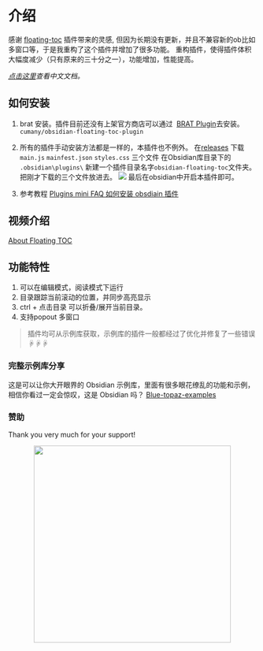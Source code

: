# 介绍

   
感谢 [floating-toc](https://github.com/curtgrimes/obsidian-floating-toc-plugin) 插件带来的灵感, 但因为长期没有更新，并且不兼容新的ob比如多窗口等，于是我重构了这个插件并增加了很多功能。
重构插件，使得插件体积大幅度减少（只有原来的三十分之一），功能增加，性能提高。

_[点击这里](./README-zh_cn.md)查看中文文档。_




## 如何安装

1.  brat 安装。插件目前还没有上架官方商店可以通过  [BRAT Plugin](https://obsidian.md/plugins?id=obsidian42-brat)去安装。
    `cumany/obsidian-floating-toc-plugin`

2.  所有的插件手动安装方法都是一样的，本插件也不例外。 
    在[releases](https://github.com/cumany/obsidian-floating-toc-plugin/releases) 下载 `main.js` `mainfest.json` `styles.css` 三个文件
    在Obsidian库目录下的 `.obsidian\plugins\` 新建一个插件目录名字`obsidian-floating-toc`文件夹。把刚才下载的三个文件放进去。
     ![](https://ghproxy.com/https://raw.githubusercontent.com/cumany/cumany/main/pic/202209221439471.png)
    最后在obsidian中开启本插件即可。
3.   参考教程
    [Plugins mini FAQ ](https://forum.obsidian.md/t/plugins-mini-faq/7737)
    [如何安装 obsdiain 插件](https://publish.obsidian.md/chinesehelp/01+2021%E6%96%B0%E6%95%99%E7%A8%8B/%E5%A6%82%E4%BD%95%E5%AE%89%E8%A3%85obsdiain%E6%8F%92%E4%BB%B6)


## 视频介绍

[About Floating TOC](https://www.bilibili.com/video/BV1Ze4y1C7Yw/)

## 功能特性

1. 可以在编辑模式，阅读模式下运行
2. 目录跟踪当前滚动的位置，并同步高亮显示
3. ctrl + 点击目录 可以折叠/展开当前目录。
4. 支持popout 多窗口

> 插件均可从示例库获取，示例库的插件一般都经过了优化并修复了一些错误
☟☟☟
### 完整示例库分享

这是可以让你大开眼界的 Obsidian 示例库，里面有很多眼花缭乱的功能和示例，相信你看过一定会惊叹，这是 Obsidian 吗？
[Blue-topaz-examples](https://github.com/cumany/Blue-topaz-examples)

### 赞助

Thank you very much for your support!

<div align="center">
<img src="https://ghproxy.com/https://raw.githubusercontent.com/cumany/cumany/main/pic/202209192228895.png" width="400px">
</div>

